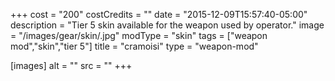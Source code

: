+++
cost = "200"
costCredits = ""
date = "2015-12-09T15:57:40-05:00"
description = "Tier 5 skin available for the weapon used by operator."
image = "/images/gear/skin/.jpg"
modType = "skin"
tags = ["weapon mod","skin","tier 5"]
title = "cramoisi"
type = "weapon-mod"

[images]
  alt = ""
  src = ""
+++
